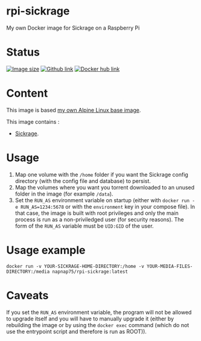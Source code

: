 # rpi-sickrage
My own Docker image for Sickrage on a Raspberry Pi

# Status
[![Image size](https://images.microbadger.com/badges/image/napnap75/rpi-sickrage.svg)](https://microbadger.com/images/napnap75/rpi-sickrage "Get your own image badge on microbadger.com") [![Github link](https://assets-cdn.github.com/favicon.ico)](https://github.com/napnap75/rpi-sickrage) [![Docker hub link](https://www.docker.com/favicon.ico)](https://hub.docker.com/r/napnap75/rpi-sickrage/)

# Content
This image is based [my own Alpine Linux base image](https://hub.docker.com/r/napnap75/rpi-alpine-base/).

This image contains :

- [Sickrage](https://github.com/SickRage/SickRage).

# Usage
1. Map one volume with the `/home` folder if you want the Sickrage config directory (with the config file and database) to persist.
2. Map the volumes where you want you torrent downloaded to an unused folder in the image (for example `/data`).
3. Set the `RUN_AS` environment variable on startup (either with `docker run -e RUN_AS=1234:5678` or with the `environment` key in your compose file). In that case, the image is built with root privileges and only the main process is run as a non-priviledged user (for security reasons). The form of the `RUN_AS` variable must be `UID:GID` of the user.

# Usage example
`docker run -v YOUR-SICKRAGE-HOME-DIRECTORY:/home -v YOUR-MEDIA-FILES-DIRECTORY:/media napnap75/rpi-sickrage:latest`

# Caveats
If you set the `RUN_AS` environment variable, the program will not be allowed to upgrade itself and you will have to manually upgrade it (either by rebuilding the image or by using the `docker exec` command (which do not use the entrypoint script and therefore is run as ROOT)).

